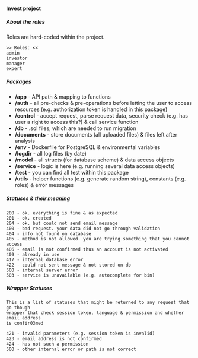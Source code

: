 #### Invest project

##### About the roles 

Roles are hard-coded within the project.

```text
>> Roles: <<
admin
investor
manager
expert
```

##### Packages
* **/app** - API path & mapping to functions  
* **/auth** - all pre-checks & pre-operations before letting the user to access resources (e.g. authorization token is handled in this package)  
* **/control** - accept request, parse request data, security check (e.g. has user a right to access this?) & call service function  
* **/db** - .sql files, which are needed to run migration  
* **/documents** - store documents (all uploaded files) & files left after analysis  
* **/env** - Dockerfile for PostgreSQL & environmental variables  
* **/logdir** - all log files (by date)  
* **/model** - all structs (for database scheme) & data access objects  
* **/service** - logic is here (e.g. running several data access objects)  
* **/test** - you can find all test within this package  
* **/utils** - helper functions (e.g. generate random string), constants (e.g. roles) & error messages  

##### Statuses & their meaning
```text
200 - ok. everything is fine & as expected
201 - ok. created
204 - ok. but could not send email message
400 - bad request. your data did not go through validation 
404 - info not found on database
405 - method is not allowed. you are trying something that you cannot access
406 - email is not confirmed thus an account is not activated
409 - already in use
417 - internal database error
422 - could not sent message & not stored on db
500 - internal server error
503 - service is unavailable (e.g. autocomplete for bin)
```

##### Wrapper Statuses
```text
This is a list of statuses that might be returned to any request that go though
wrapper that check session token, language & permission and whether email address 
is confir03med

421 - invalid parameters (e.g. session token is invalid) 
423 - email address is not confirmed 
424 - has not such a permission 
500 - other internal error or path is not correct
```


